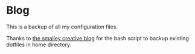 # Blog

This is a backup of all my configuration files.

Thanks to [the smalley creative blog](http://blog.smalleycreative.com/tutorials/using-git-and-github-to-manage-your-dotfiles/) for the bash script to backup existing dotfiles in home directory.
